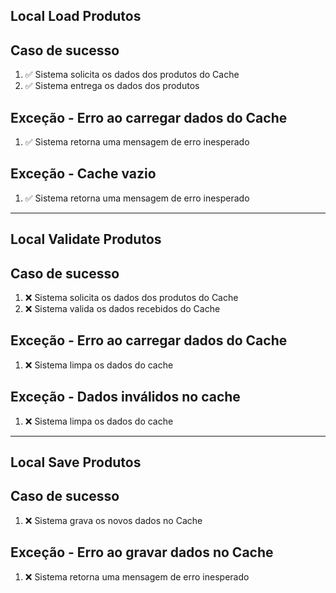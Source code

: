 ## Local Load Produtos

 ## Caso de sucesso
1. ✅ Sistema solicita os dados dos produtos do Cache
2. ✅ Sistema entrega os dados dos produtos

## Exceção - Erro ao carregar dados do Cache
1. ✅ Sistema retorna uma mensagem de erro inesperado

## Exceção - Cache vazio
1. ✅ Sistema retorna uma mensagem de erro inesperado

---

## Local Validate Produtos

## Caso de sucesso
1. ❌ Sistema solicita os dados dos produtos do Cache
2. ❌ Sistema valida os dados recebidos do Cache

## Exceção - Erro ao carregar dados do Cache
1. ❌ Sistema limpa os dados do cache

## Exceção - Dados inválidos no cache
1. ❌ Sistema limpa os dados do cache

---

## Local Save Produtos

## Caso de sucesso
1. ❌ Sistema grava os novos dados no Cache

## Exceção - Erro ao gravar dados no Cache
1. ❌ Sistema retorna uma mensagem de erro inesperado